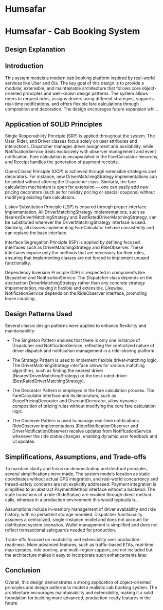 # Humsafar


Humsafar - Cab Booking System
=============================

Design Explanation
------------------

Introduction
------------
This system models a modern cab booking platform inspired by real-world services like Uber and Ola. The key goal of this design is to provide a modular, extensible, and maintainable architecture that follows core object-oriented principles and well-known design patterns. The system allows riders to request rides, assigns drivers using different strategies, supports real-time notifications, and offers flexible fare calculations through composition and decoration. The design encourages future expansion whi...

Application of SOLID Principles
-------------------------------
Single Responsibility Principle (SRP) is applied throughout the system. The User, Rider, and Driver classes focus solely on user attributes and interactions. Dispatcher manages driver assignment and availability, while NotificationService deals exclusively with observer management and event notification. Fare calculation is encapsulated in the FareCalculator hierarchy, and Receipt handles the generation of payment receipts.

Open/Closed Principle (OCP) is achieved through extensible strategies and decorators. For instance, new DriverMatchingStrategy implementations can be added without altering the Dispatcher class. Similarly, the fare calculation mechanism is open for extension — one can easily add new pricing decorators (such as for holiday pricing or special coupons) without modifying existing fare calculators.

Liskov Substitution Principle (LSP) is ensured through proper interface implementation. All DriverMatchingStrategy implementations, such as NearestDriverMatchingStrategy and BestRatedDriverMatchingStrategy, can be substituted wherever the DriverMatchingStrategy interface is used. Similarly, all classes implementing FareCalculator behave consistently and can replace the base interface.

Interface Segregation Principle (ISP) is applied by defining focused interfaces such as DriverMatchingStrategy and RideObserver. These interfaces expose only the methods that are necessary for their roles, ensuring that implementing classes are not forced to implement unused functionality.

Dependency Inversion Principle (DIP) is respected in components like Dispatcher and NotificationService. The Dispatcher class depends on the abstraction DriverMatchingStrategy rather than any concrete strategy implementation, making it flexible and extensible. Likewise, NotificationService depends on the RideObserver interface, promoting loose coupling.

Design Patterns Used
--------------------
Several classic design patterns were applied to enhance flexibility and maintainability:

- The Singleton Pattern ensures that there is only one instance of Dispatcher and NotificationService, reflecting the centralized nature of driver dispatch and notification management in a ride-sharing platform.

- The Strategy Pattern is used to implement flexible driver-matching logic. The DriverMatchingStrategy interface allows for various matching algorithms, such as finding the nearest driver (NearestDriverMatchingStrategy) or the best-rated driver (BestRatedDriverMatchingStrategy).

- The Decorator Pattern is employed in the fare calculation process. The FareCalculator interface and its decorators, such as SurgePricingDecorator and DiscountDecorator, allow dynamic composition of pricing rules without modifying the core fare calculation logic.

- The Observer Pattern is used to manage real-time notifications. RideObserver implementations (RiderNotificationObserver and DriverNotificationObserver) receive updates from NotificationService whenever the ride status changes, enabling dynamic user feedback and UI updates.

Simplifications, Assumptions, and Trade-offs
--------------------------------------------
To maintain clarity and focus on demonstrating architectural principles, several simplifications were made. The system models location as static coordinates without actual GPS integration, and real-world concurrency and thread-safety concerns are not explicitly addressed. Payment integration is simplified to an abstract PaymentMethod interface without a backend. The state transitions of a ride (RideStatus) are invoked through direct method calls, whereas in a production environment this would typically b...

Assumptions include in-memory management of driver availability and ride history, with no persistent storage modeled. Dispatcher functionality assumes a centralized, single-instance model and does not account for distributed system scenarios. Wallet management is simplified and does not reflect transactional safeguards needed for production.

Trade-offs focused on readability and extensibility over production-readiness. More advanced features, such as traffic-based ETAs, real-time map updates, ride pooling, and multi-region support, are not included but the architecture makes it easy to incorporate such enhancements later.

Conclusion
----------
Overall, this design demonstrates a strong application of object-oriented principles and design patterns to model a realistic cab booking system. The architecture encourages maintainability and extensibility, making it a solid foundation for building more advanced, production-ready features in the future.
